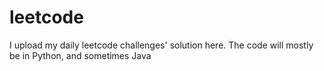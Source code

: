 # leetcode
I upload my daily leetcode challenges' solution here. The code will mostly be in Python, and sometimes Java
